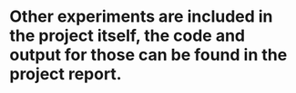 # Other experiments are included in the project itself, the code and output for those can be found in the project report.
